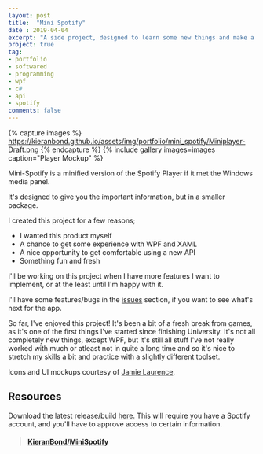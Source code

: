 ```yaml
---
layout: post
title:  "Mini Spotify"
date : 2019-04-04
excerpt: "A side project, designed to learn some new things and make a useful app at the same time."
project: true
tag:
- portfolio
- softwared
- programming
- wpf
- c#
- api
- spotify
comments: false
---
```


{% capture images %}
	https://kieranbond.github.io/assets/img/portfolio/mini_spotify/Miniplayer-Draft.png
{% endcapture %}
{% include gallery images=images caption="Player Mockup" %}

Mini-Spotify is a minified version of the Spotify Player if it met the Windows media panel. 

It's designed to give you the important information, but in a smaller package.

I created this project for a few reasons;

* I wanted this product myself
* A chance to get some experience with WPF and XAML
* A nice opportunity to get comfortable using a new API
* Something fun and fresh
	
I'll be working on this project when I have more features I want to implement, or at the least until I'm happy with it.

I'll have some features/bugs in the <a href="https://github.com/KieranBond/MiniSpotify/issues">issues</a> section, if you want to see what's next for the app.

So far, I've enjoyed this project! It's been a bit of a fresh break from games, as it's one of the first things I've started since finishing University. 
It's not all completely new things, except WPF, but it's still all stuff I've not really worked with much or atleast not in quite a long time and so it's nice 
to stretch my skills a bit and practice with a slightly different toolset.

Icons and UI mockups courtesy of <a href="http://www.jamielaurence.co.uk/">Jamie Laurence</a>.

<h2> Resources </h2>

Download the latest release/build <a href="https://github.com/KieranBond/MiniSpotify/releases/tag/v1.2">here.</a> This will require you have a Spotify account, 
and you'll have to approve access to certain information.

<blockquote class="embedly-card" data-card-controls="0"><h4><a href="https://github.com/KieranBond/MiniSpotify">KieranBond/MiniSpotify</a></h4></blockquote>
<script async src="//cdn.embedly.com/widgets/platform.js" charset="UTF-8"></script>
